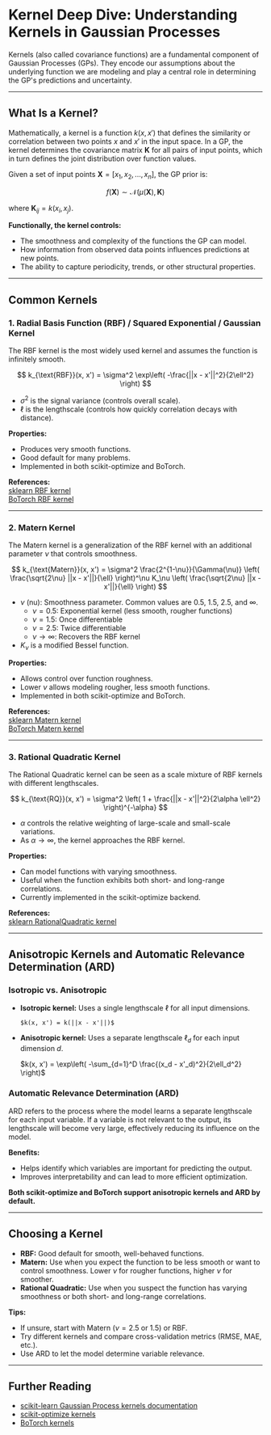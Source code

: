 # Kernel Deep Dive: Understanding Kernels in Gaussian Processes

Kernels (also called covariance functions) are a fundamental component of Gaussian Processes (GPs). They encode our assumptions about the underlying function we are modeling and play a central role in determining the GP's predictions and uncertainty.

---

## What Is a Kernel?

Mathematically, a kernel is a function $k(x, x')$ that defines the similarity or correlation between two points $x$ and $x'$ in the input space. In a GP, the kernel determines the covariance matrix $\mathbf{K}$ for all pairs of input points, which in turn defines the joint distribution over function values.

Given a set of input points $\mathbf{X} = [x_1, x_2, ..., x_n]$, the GP prior is:

$$
f(\mathbf{X}) \sim \mathcal{N}(\mu(\mathbf{X}), \mathbf{K})
$$

where $\mathbf{K}_{ij} = k(x_i, x_j)$.

**Functionally, the kernel controls:**
- The smoothness and complexity of the functions the GP can model.
- How information from observed data points influences predictions at new points.
- The ability to capture periodicity, trends, or other structural properties.

---

## Common Kernels

### 1. Radial Basis Function (RBF) / Squared Exponential / Gaussian Kernel

The RBF kernel is the most widely used kernel and assumes the function is infinitely smooth.

$$
k_{\text{RBF}}(x, x') = \sigma^2 \exp\left( -\frac{||x - x'||^2}{2\ell^2} \right)
$$

- $\sigma^2$ is the signal variance (controls overall scale).
- $\ell$ is the lengthscale (controls how quickly correlation decays with distance).

**Properties:**
- Produces very smooth functions.
- Good default for many problems.
- Implemented in both scikit-optimize and BoTorch.

**References:**  
[sklearn RBF kernel](https://scikit-learn.org/stable/modules/generated/sklearn.gaussian_process.kernels.RBF.html)  
[BoTorch RBF kernel](https://botorch.org/api/_modules/botorch/kernels/rbf_kernel.html)

---

### 2. Matern Kernel

The Matern kernel is a generalization of the RBF kernel with an additional parameter $\nu$ that controls smoothness.

$$
k_{\text{Matern}}(x, x') = \sigma^2 \frac{2^{1-\nu}}{\Gamma(\nu)} \left( \frac{\sqrt{2\nu} ||x - x'||}{\ell} \right)^\nu K_\nu \left( \frac{\sqrt{2\nu} ||x - x'||}{\ell} \right)
$$

- $\nu$ (nu): Smoothness parameter. Common values are 0.5, 1.5, 2.5, and $\infty$.
    - $\nu = 0.5$: Exponential kernel (less smooth, rougher functions)
    - $\nu = 1.5$: Once differentiable
    - $\nu = 2.5$: Twice differentiable
    - $\nu \to \infty$: Recovers the RBF kernel
- $K_\nu$ is a modified Bessel function.

**Properties:**
- Allows control over function roughness.
- Lower $\nu$ allows modeling rougher, less smooth functions.
- Implemented in both scikit-optimize and BoTorch.

**References:**  
[sklearn Matern kernel](https://scikit-learn.org/stable/modules/generated/sklearn.gaussian_process.kernels.Matern.html)  
[BoTorch Matern kernel](https://botorch.org/api/_modules/botorch/kernels/matern_kernel.html)

---

### 3. Rational Quadratic Kernel

The Rational Quadratic kernel can be seen as a scale mixture of RBF kernels with different lengthscales.

$$
k_{\text{RQ}}(x, x') = \sigma^2 \left( 1 + \frac{||x - x'||^2}{2\alpha \ell^2} \right)^{-\alpha}
$$

- $\alpha$ controls the relative weighting of large-scale and small-scale variations.
- As $\alpha \to \infty$, the kernel approaches the RBF kernel.

**Properties:**
- Can model functions with varying smoothness.
- Useful when the function exhibits both short- and long-range correlations.
- Currently implemented in the scikit-optimize backend.

**References:**  
[sklearn RationalQuadratic kernel](https://scikit-learn.org/stable/modules/generated/sklearn.gaussian_process.kernels.RationalQuadratic.html)

---

## Anisotropic Kernels and Automatic Relevance Determination (ARD)

### Isotropic vs. Anisotropic

- **Isotropic kernel:** Uses a single lengthscale $\ell$ for all input dimensions.  

      $k(x, x') = k(||x - x'||)$

- **Anisotropic kernel:** Uses a separate lengthscale $\ell_d$ for each input dimension $d$.  
  
    $k(x, x') = \exp\left( -\sum_{d=1}^D \frac{(x_d - x'_d)^2}{2\ell_d^2} \right)$

### Automatic Relevance Determination (ARD)

ARD refers to the process where the model learns a separate lengthscale for each input variable. If a variable is not relevant to the output, its lengthscale will become very large, effectively reducing its influence on the model.

**Benefits:**
- Helps identify which variables are important for predicting the output.
- Improves interpretability and can lead to more efficient optimization.

**Both scikit-optimize and BoTorch support anisotropic kernels and ARD by default.**

---

## Choosing a Kernel

- **RBF:** Good default for smooth, well-behaved functions.
- **Matern:** Use when you expect the function to be less smooth or want to control smoothness. Lower $\nu$ for rougher functions, higher $\nu$ for smoother.
- **Rational Quadratic:** Use when you suspect the function has varying smoothness or both short- and long-range correlations.

**Tips:**
- If unsure, start with Matern ($\nu=2.5$ or $1.5$) or RBF.
- Try different kernels and compare cross-validation metrics (RMSE, MAE, etc.).
- Use ARD to let the model determine variable relevance.

---

## Further Reading

- [scikit-learn Gaussian Process kernels documentation](https://scikit-learn.org/stable/modules/gaussian_process.html#kernels-for-gaussian-processes)
- [scikit-optimize kernels](https://scikit-optimize.github.io/stable/modules/kernels.html)
- [BoTorch kernels](https://botorch.org/api/kernels.html)